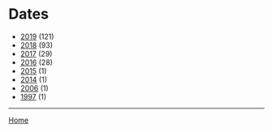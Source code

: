 # Dates

  * [2019](./2019/) (121)
  * [2018](./2018/) (93)
  * [2017](./2017/) (29)
  * [2016](./2016/) (28)
  * [2015](./2015/) (1)
  * [2014](./2014/) (1)
  * [2006](./2006/) (1)
  * [1997](./1997/) (1)

----

[Home](../)
